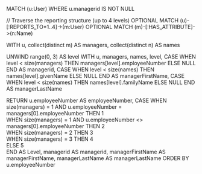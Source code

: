 MATCH (u:User)
WHERE u.managerid IS NOT NULL

// Traverse the reporting structure (up to 4 levels)
OPTIONAL MATCH (u)-[:REPORTS_TO*1..4]->(m:User)
OPTIONAL MATCH (m)-[:HAS_ATTRIBUTE]->(n:Name)

WITH u, collect(distinct m) AS managers, collect(distinct n) AS names

UNWIND range(0, 3) AS level
WITH u, managers, names, level,
     CASE WHEN level < size(managers) THEN managers[level].employeeNumber ELSE NULL END AS managerid,
     CASE WHEN level < size(names) THEN names[level].givenName ELSE NULL END AS managerFirstName,
     CASE WHEN level < size(names) THEN names[level].familyName ELSE NULL END AS managerLastName

RETURN 
    u.employeeNumber AS employeeNumber,
    CASE 
        WHEN size(managers) = 1 AND u.employeeNumber = managers[0].employeeNumber THEN 1  
        WHEN size(managers) = 1 AND u.employeeNumber <> managers[0].employeeNumber THEN 2   
        WHEN size(managers) = 2 THEN 3   
        WHEN size(managers) = 3 THEN 4   
        ELSE 5                           
    END AS Level,
    managerid AS managerid,
    managerFirstName AS managerFirstName,
    managerLastName AS managerLastName
ORDER BY u.employeeNumber
